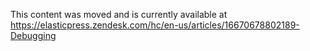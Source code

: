 This content was moved and is currently available at https://elasticpress.zendesk.com/hc/en-us/articles/16670678802189-Debugging